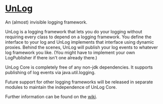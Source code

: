 [UnLog](https://github.com/unlog/unlog/wiki)
============================================

An (almost) invisible logging framework.

UnLog is a logging framework that lets you do your logging without requiring every class to depend on a logging
framework.  You define the interface to your log and UnLog implements that interface using dynamic proxies.  Behind
the scenes, UnLog will publish your log events to whatever log framework you like.  (You might have to implement your
own LogPublisher if there isn't one already there.)

UnLog Core is completely free of any non-jdk dependencies.  It supports publishing of log events via java.util.logging.

Future support for other logging frameworks will be released in separate modules to maintain the independence of UnLog
 Core.

Further information can be found on the [wiki](https://github.com/unlog/unlog/wiki).
